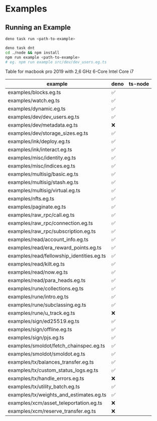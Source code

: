 # Examples

## Running an Example

```sh
deno task run <path-to-example>
```

```sh
deno task dnt
cd ./node && npm install
npm run example <path-to-example>
# eg. npm run example src/dev/dev_users.eg.ts
```




Table for macbook pro 2019 with 2,6 GHz 6-Core Intel Core i7

| example | deno | ts-node |
| ------------- | ------------- | ------------- |
examples/blocks.eg.ts | ✅ | |
examples/watch.eg.ts | ✅ | |
examples/dynamic.eg.ts | ✅ | |
examples/dev/dev_users.eg.ts | ✅ | 
examples/dev/metadata.eg.ts | ❌ | |
examples/dev/storage_sizes.eg.ts | ✅ | |
examples/ink/deploy.eg.ts | ✅ | |
examples/ink/interact.eg.ts | ✅ | |
examples/misc/identity.eg.ts | ✅ | |
examples/misc/indices.eg.ts | ✅ | |
examples/multisig/basic.eg.ts | ✅ | |
examples/multisig/stash.eg.ts | ✅ | |
examples/multisig/virtual.eg.ts | ✅ | |
examples/nfts.eg.ts | ✅ | |
examples/paginate.eg.ts | ✅ | |
examples/raw_rpc/call.eg.ts | ✅ | |
examples/raw_rpc/connection.eg.ts | ✅ | |
examples/raw_rpc/subscription.eg.ts | ✅ | |
examples/read/account_info.eg.ts | ✅ | |
examples/read/era_reward_points.eg.ts | ✅ | |
examples/read/fellowship_identities.eg.ts | ✅ | |
examples/read/kilt.eg.ts | ✅ | |
examples/read/now.eg.ts  | ✅ | |
examples/read/para_heads.eg.ts | ✅ | |
examples/rune/collections.eg.ts | ✅ | |
examples/rune/intro.eg.ts | ✅ | |
examples/rune/subclassing.eg.ts  | ✅ | |
examples/rune/u_track.eg.ts  | ❌ | |
examples/sign/ed25519.eg.ts  | ✅ | |
examples/sign/offline.eg.ts  | ✅ | |
examples/sign/pjs.eg.ts | ✅ | |
examples/smoldot/fetch_chainspec.eg.ts | ✅ | |
examples/smoldot/smoldot.eg.ts | ✅ | |
examples/tx/balances_transfer.eg.ts | ✅ | |
examples/tx/custom_status_logs.eg.ts | ✅ | |
examples/tx/handle_errors.eg.ts | ❌ | |
examples/tx/utility_batch.eg.ts | ✅ | |
examples/tx/weights_and_estimates.eg.ts | ✅ | |
examples/xcm/asset_teleportation.eg.ts | ❌ | |
examples/xcm/reserve_transfer.eg.ts | ❌ | |
